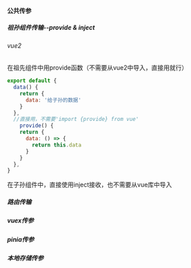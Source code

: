 #### 公共传参

##### 祖孙组件传输--provide & inject

###### vue2

在祖先组件中用provide函数（不需要从vue2中导入，直接用就行）

```js
export default {
  data() {
    return { 
      data: '给子孙的数据'
    }
  },
  //直接用，不需要'import {provide} from vue'
    provide() {
    return {
      data: () => {
        return this.data
      }
    }
  },
}
```

在子孙组件中，直接使用inject接收，也不需要从vue库中导入

##### 路由传输

##### vuex传参

##### pinia传参

##### 本地存储传参
